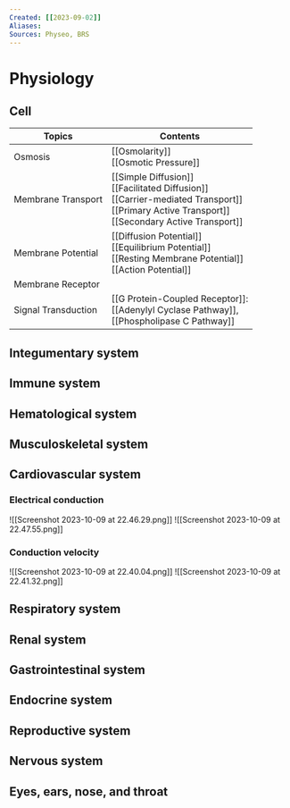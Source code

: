 ```yaml
---
Created: [[2023-09-02]]
Aliases: 
Sources: Physeo, BRS
---
```

# Physiology
## Cell

| Topics              | Contents                                                                                                                                              |
| ------------------- | ----------------------------------------------------------------------------------------------------------------------------------------------------- |
| Osmosis             | [[Osmolarity]]<br>[[Osmotic Pressure]]                                                                                                                |
| Membrane Transport  | [[Simple Diffusion]]<br>[[Facilitated Diffusion]]<br>[[Carrier-mediated Transport]]<br>[[Primary Active Transport]]<br>[[Secondary Active Transport]] |
| Membrane Potential  | [[Diffusion Potential]]<br>[[Equilibrium Potential]]<br>[[Resting Membrane Potential]]<br>[[Action Potential]]                                        |
| Membrane Receptor   |                                                                                                                                                       |
| Signal Transduction | [[G Protein-Coupled Receptor]]: <br>[[Adenylyl Cyclase Pathway]], <br>[[Phospholipase C Pathway]]                                                     |

## Integumentary system
## Immune system
## Hematological system
## Musculoskeletal system
## Cardiovascular system
### Electrical conduction
![[Screenshot 2023-10-09 at 22.46.29.png]]
![[Screenshot 2023-10-09 at 22.47.55.png]]

### Conduction velocity
![[Screenshot 2023-10-09 at 22.40.04.png]]
![[Screenshot 2023-10-09 at 22.41.32.png]]

## Respiratory system
## Renal system
## Gastrointestinal system
## Endocrine system
## Reproductive system
## Nervous system
## Eyes, ears, nose, and throat
